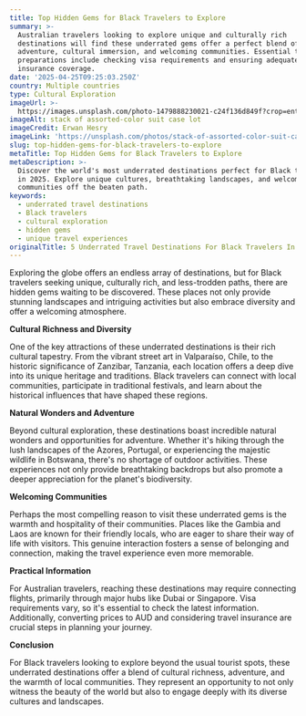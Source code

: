 ```yaml
---
title: Top Hidden Gems for Black Travelers to Explore
summary: >-
  Australian travelers looking to explore unique and culturally rich
  destinations will find these underrated gems offer a perfect blend of
  adventure, cultural immersion, and welcoming communities. Essential travel
  preparations include checking visa requirements and ensuring adequate travel
  insurance coverage.
date: '2025-04-25T09:25:03.250Z'
country: Multiple countries
type: Cultural Exploration
imageUrl: >-
  https://images.unsplash.com/photo-1479888230021-c24f136d849f?crop=entropy&cs=tinysrgb&fit=max&fm=jpg&ixid=M3w3Mzk5OTB8MHwxfHNlYXJjaHwyNHx8TXVsdGlwbGUlMjBjb3VudHJpZXMlMjBDdWx0dXJhbCUyMEV4cGxvcmF0aW9uJTIwdHJhdmVsJTIwcGhvdG8lMjBsYW5kc2NhcGUlMjBkZXN0aW5hdGlvbnxlbnwxfDB8fHwxNzQ1NTczMTAzfDA&ixlib=rb-4.0.3&q=80&w=1080
imageAlt: stack of assorted-color suit case lot
imageCredit: Erwan Hesry
imageLink: 'https://unsplash.com/photos/stack-of-assorted-color-suit-case-lot-Q34YB7yjAxA'
slug: top-hidden-gems-for-black-travelers-to-explore
metaTitle: Top Hidden Gems for Black Travelers to Explore
metaDescription: >-
  Discover the world's most underrated destinations perfect for Black travelers
  in 2025. Explore unique cultures, breathtaking landscapes, and welcoming
  communities off the beaten path.
keywords:
  - underrated travel destinations
  - Black travelers
  - cultural exploration
  - hidden gems
  - unique travel experiences
originalTitle: 5 Underrated Travel Destinations For Black Travelers In 2025 - Travel Noire
---
```

Exploring the globe offers an endless array of destinations, but for Black travelers seeking unique, culturally rich, and less-trodden paths, there are hidden gems waiting to be discovered. These places not only provide stunning landscapes and intriguing activities but also embrace diversity and offer a welcoming atmosphere. 

**Cultural Richness and Diversity**

One of the key attractions of these underrated destinations is their rich cultural tapestry. From the vibrant street art in Valparaíso, Chile, to the historic significance of Zanzibar, Tanzania, each location offers a deep dive into its unique heritage and traditions. Black travelers can connect with local communities, participate in traditional festivals, and learn about the historical influences that have shaped these regions.

**Natural Wonders and Adventure**

Beyond cultural exploration, these destinations boast incredible natural wonders and opportunities for adventure. Whether it's hiking through the lush landscapes of the Azores, Portugal, or experiencing the majestic wildlife in Botswana, there's no shortage of outdoor activities. These experiences not only provide breathtaking backdrops but also promote a deeper appreciation for the planet's biodiversity.

**Welcoming Communities**

Perhaps the most compelling reason to visit these underrated gems is the warmth and hospitality of their communities. Places like the Gambia and Laos are known for their friendly locals, who are eager to share their way of life with visitors. This genuine interaction fosters a sense of belonging and connection, making the travel experience even more memorable.

**Practical Information**

For Australian travelers, reaching these destinations may require connecting flights, primarily through major hubs like Dubai or Singapore. Visa requirements vary, so it's essential to check the latest information. Additionally, converting prices to AUD and considering travel insurance are crucial steps in planning your journey.

**Conclusion**

For Black travelers looking to explore beyond the usual tourist spots, these underrated destinations offer a blend of cultural richness, adventure, and the warmth of local communities. They represent an opportunity to not only witness the beauty of the world but also to engage deeply with its diverse cultures and landscapes.
